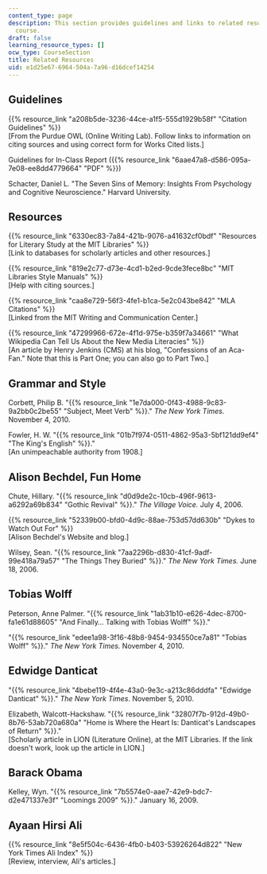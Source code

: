 ```yaml
---
content_type: page
description: This section provides guidelines and links to related resources for the
  course.
draft: false
learning_resource_types: []
ocw_type: CourseSection
title: Related Resources
uid: e1d25e67-6964-504a-7a96-d16dcef14254
---
```

## Guidelines

{{% resource_link "a208b5de-3236-44ce-a1f5-555d1929b58f" "Citation Guidelines" %}}   
\[From the Purdue OWL (Online Writing Lab). Follow links to information on citing sources and using correct form for Works Cited lists.\]

Guidelines for In-Class Report ({{% resource_link "6aae47a8-d586-095a-7e08-ee8dd4779664" "PDF" %}})

Schacter, Daniel L. "The Seven Sins of Memory: Insights From Psychology and Cognitive Neuroscience." Harvard University. 

## Resources

{{% resource_link "6330ec83-7a84-421b-9076-a41632cf0bdf" "Resources for Literary Study at the MIT Libraries" %}}   
\[Link to databases for scholarly articles and other resources.\]

{{% resource_link "819e2c77-d73e-4cd1-b2ed-9cde3fece8bc" "MIT Libraries Style Manuals" %}}   
\[Help with citing sources.\]

{{% resource_link "caa8e729-56f3-4fe1-b1ca-5e2c043be842" "MLA Citations" %}}   
\[Linked from the MIT Writing and Communication Center.\]

{{% resource_link "47299966-672e-4f1d-975e-b359f7a34661" "What Wikipedia Can Tell Us About the New Media Literacies" %}}   
\[An article by Henry Jenkins (CMS) at his blog, "Confessions of an Aca-Fan." Note that this is Part One; you can also go to Part Two.\]

## Grammar and Style

Corbett, Philip B. "{{% resource_link "1e7da000-0f43-4988-9c83-9a2bb0c2be55" "Subject, Meet Verb" %}}." *The New York Times.* November 4, 2010.

Fowler, H. W. "{{% resource_link "01b7f974-0511-4862-95a3-5bf121dd9ef4" "The King's English" %}}."   
\[An unimpeachable authority from 1908.\]

## Alison Bechdel, Fun Home

Chute, Hillary. "{{% resource_link "d0d9de2c-10cb-496f-9613-a6292a69b834" "Gothic Revival" %}}." *The Village Voice.* July 4, 2006.

{{% resource_link "52339b00-bfd0-4d9c-88ae-753d57dd630b" "Dykes to Watch Out For" %}}   
\[Alison Bechdel's Website and blog.\]

Wilsey, Sean. "{{% resource_link "7aa2296b-d830-41cf-9adf-99e418a79a57" "The Things They Buried" %}}." *The New York Times.* June 18, 2006.

## Tobias Wolff

Peterson, Anne Palmer. "{{% resource_link "1ab31b10-e626-4dec-8700-fa1e61d88605" "And Finally… Talking with Tobias Wolff" %}}."

"{{% resource_link "edee1a98-3f16-48b8-9454-934550ce7a81" "Tobias Wolff" %}}." *The New York Times.* November 4, 2010.

## Edwidge Danticat

"{{% resource_link "4bebe119-4f4e-43a0-9e3c-a213c86dddfa" "Edwidge Danticat" %}}." *The New York Times*. November 5, 2010.

Elizabeth, Walcott-Hackshaw. "{{% resource_link "32807f7b-912d-49b0-8b76-53ab720a680a" "Home is Where the Heart Is: Danticat's Landscapes of Return" %}}."   
\[Scholarly article in LION (Literature Online), at the MIT Libraries. If the link doesn't work, look up the article in LION.\]

## Barack Obama

Kelley, Wyn. "{{% resource_link "7b5574e0-aae7-42e9-bdc7-d2e471337e3f" "Loomings 2009" %}}." January 16, 2009.

## Ayaan Hirsi Ali

{{% resource_link "8e5f504c-6436-4fb0-b403-53926264d822" "New York Times Ali Index" %}}   
\[Review, interview, Ali's articles.\]